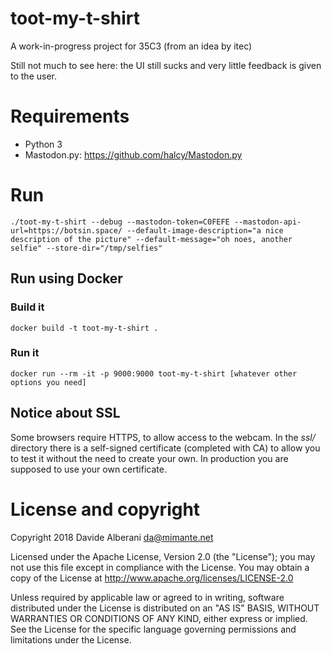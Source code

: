 # toot-my-t-shirt

A work-in-progress project for 35C3 (from an idea by itec)

Still not much to see here: the UI still sucks and very little feedback is given to the user.

# Requirements

* Python 3
* Mastodon.py: https://github.com/halcy/Mastodon.py

# Run

```
./toot-my-t-shirt --debug --mastodon-token=C0FEFE --mastodon-api-url=https://botsin.space/ --default-image-description="a nice description of the picture" --default-message="oh noes, another selfie" --store-dir="/tmp/selfies"
```

## Run using Docker

### Build it

```
docker build -t toot-my-t-shirt .
```

### Run it

```
docker run --rm -it -p 9000:9000 toot-my-t-shirt [whatever other options you need]
```

## Notice about SSL

Some browsers require HTTPS, to allow access to the webcam.  In the *ssl/* directory there is a self-signed certificate (completed with CA) to allow you to test it without the need to create your own.  In production you are supposed to use your own certificate.


# License and copyright

Copyright 2018 Davide Alberani <da@mimante.net>

Licensed under the Apache License, Version 2.0 (the "License");
you may not use this file except in compliance with the License.
You may obtain a copy of the License at http://www.apache.org/licenses/LICENSE-2.0

Unless required by applicable law or agreed to in writing, software
distributed under the License is distributed on an "AS IS" BASIS,
WITHOUT WARRANTIES OR CONDITIONS OF ANY KIND, either express or implied.
See the License for the specific language governing permissions and
limitations under the License.

